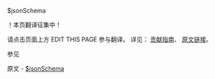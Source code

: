  $jsonSchema

 ！本页翻译征集中！

请点击页面上方 EDIT THIS PAGE 参与翻译。
详见：
[贡献指南]( https://github.com/JinMuInfo/MongoDB-Manual-zh/blob/master/CONTRIBUTING.md )、
[原文链接](  https://docs.mongodb.com/manual/reference/operator/query/jsonSchema/  )。

 参见

原文 - [$jsonSchema]( https://docs.mongodb.com/manual/reference/operator/query/jsonSchema/ )

